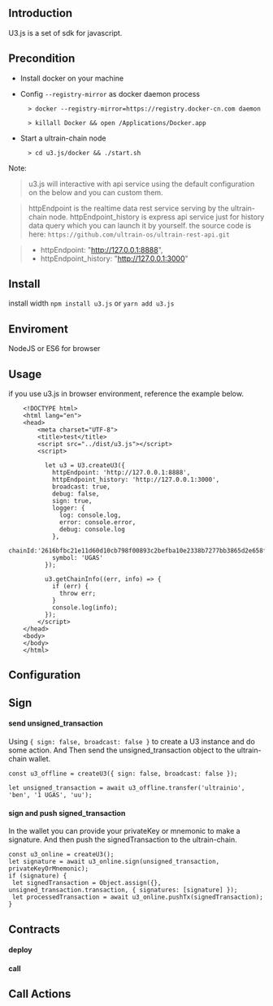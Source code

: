 ## Introduction

U3.js is a set of sdk for javascript.

## Precondition

* Install docker on your machine

* Config `--registry-mirror` as docker daemon process
    
        > docker --registry-mirror=https://registry.docker-cn.com daemon
    
        > killall Docker && open /Applications/Docker.app
    
* Start a ultrain-chain node

        > cd u3.js/docker && ./start.sh
        
Note: 

>  u3.js will interactive with api service using the default configuration on the below and you can custom them. 

>  httpEndpoint is the realtime data rest service serving by the ultrain-chain node. httpEndpoint_history is express api service just for history data query which you can launch it by yourself. the source code is here: `https://github.com/ultrain-os/ultrain-rest-api.git`

> * httpEndpoint: "http://127.0.0.1:8888",
> * httpEndpoint_history: "http://127.0.0.1:3000"

## Install

install width `npm install u3.js` or `yarn add u3.js`

## Enviroment

NodeJS or ES6 for browser

## Usage

if you use u3.js in browser environment, reference the example below.

        <!DOCTYPE html>
        <html lang="en">
        <head>
            <meta charset="UTF-8">
            <title>test</title>
            <script src="../dist/u3.js"></script>
            <script>
        
              let u3 = U3.createU3({
                httpEndpoint: 'http://127.0.0.1:8888',
                httpEndpoint_history: 'http://127.0.0.1:3000',
                broadcast: true,
                debug: false,
                sign: true,
                logger: {
                  log: console.log,
                  error: console.error,
                  debug: console.log
                },
                chainId:'2616bfbc21e11d60d10cb798f00893c2befba10e2338b7277bb3865d2e658f58',
                symbol: 'UGAS'
              });
        
              u3.getChainInfo((err, info) => {
                if (err) {
                  throw err;
                }
                console.log(info);
              });
            </script>
        </head>
        <body>
        </body>
        </html>

## Configuration

## Sign

#### send unsigned_transaction

Using `{ sign: false, broadcast: false }` to create a U3 instance and do some action.
And Then send the unsigned_transaction object to the ultrain-chain wallet.
      
    const u3_offline = createU3({ sign: false, broadcast: false });
    
    let unsigned_transaction = await u3_offline.transfer('ultrainio', 'ben', '1 UGAS', 'uu');
              
#### sign and push signed_transaction

In the wallet you can provide your privateKey or mnemonic to make a signature. 
And then push the signedTransaction to the ultrain-chain.

    const u3_online = createU3();
    let signature = await u3_online.sign(unsigned_transaction, privateKeyOrMnemonic);
    if (signature) {
     let signedTransaction = Object.assign({}, unsigned_transaction.transaction, { signatures: [signature] });
     let processedTransaction = await u3_online.pushTx(signedTransaction);
    }

## Contracts

#### deploy

#### call

## Call Actions